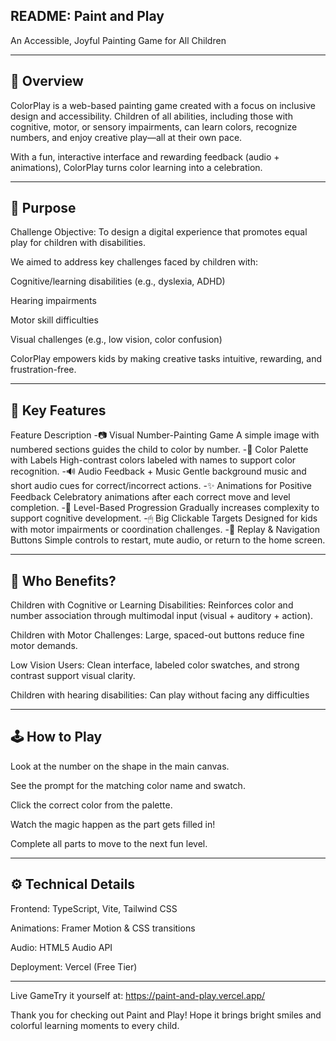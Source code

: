 README: Paint and Play
---

An Accessible, Joyful Painting Game for All Children

---
👶 Overview
-
ColorPlay is a web-based painting game created with a focus on inclusive design and accessibility. Children of all abilities, including those with cognitive, motor, or sensory impairments, can learn colors, recognize numbers, and enjoy creative play—all at their own pace.

With a fun, interactive interface and rewarding feedback (audio + animations), ColorPlay turns color learning into a celebration.

---
🎯 Purpose
-
Challenge Objective:
To design a digital experience that promotes equal play for children with disabilities.

We aimed to address key challenges faced by children with:

Cognitive/learning disabilities (e.g., dyslexia, ADHD)

Hearing impairments

Motor skill difficulties

Visual challenges (e.g., low vision, color confusion)

ColorPlay empowers kids by making creative tasks intuitive, rewarding, and frustration-free.

---

🧩 Key Features
-

Feature	Description
-📷 Visual Number-Painting Game	A simple image with numbered sections guides the child to color by number.
-🎨 Color Palette with Labels	High-contrast colors labeled with names to support color recognition.
-🔊 Audio Feedback + Music	Gentle background music and short audio cues for correct/incorrect actions.
-✨ Animations for Positive Feedback	Celebratory animations after each correct move and level completion.
-🧠 Level-Based Progression	Gradually increases complexity to support cognitive development.
-🖱 Big Clickable Targets	Designed for kids with motor impairments or coordination challenges.
-🔁 Replay & Navigation Buttons	Simple controls to restart, mute audio, or return to the home screen.

---
🧒 Who Benefits?
-

Children with Cognitive or Learning Disabilities:
Reinforces color and number association through multimodal input (visual + auditory + action).

Children with Motor Challenges:
Large, spaced-out buttons reduce fine motor demands.

Low Vision Users:
Clean interface, labeled color swatches, and strong contrast support visual clarity.

Children with hearing disabilities:
Can play without facing any difficulties

---

🕹️ How to Play
-
Look at the number on the shape in the main canvas.

See the prompt for the matching color name and swatch.

Click the correct color from the palette.

Watch the magic happen as the part gets filled in!

Complete all parts to move to the next fun level.

---

⚙️ Technical Details
-
Frontend: TypeScript, Vite, Tailwind CSS

Animations: Framer Motion & CSS transitions

Audio: HTML5 Audio API

Deployment: Vercel (Free Tier)



---
 Live GameTry it yourself at: https://paint-and-play.vercel.app/


Thank you for checking out Paint and Play! Hope it brings bright smiles and colorful learning moments to every child.
